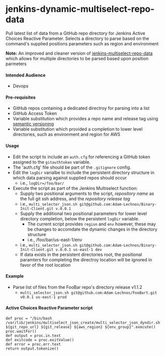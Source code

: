 # jenkins-dynamic-multiselect-repo-data
Pull latest list of data from a GitHub repo directory for Jenkins Active Choices Reactive Parameter. Selects a directory to parse based on the command's supplied positions parameters such as region and environment

**Note:** An improved and cleaner version of [jenkins-multiselect-repo-data](../../../jenkins-multiselect-repo-data) which allows for multiple directories to be parsed based upon position parmeters

#### Intended Audience
* Devops

#### Pre-requisites
* GitHub repos containing a dedicated directroy for parsing into a list
* GitHub Access Token
* Variable substitution which provides a repo name and release tag using [semantic versioning](https://semver.org/)
* Variable substitution which provided a completion to lower level directories, such as environment and region for AWS

#### Usage
* Edit the script to include an `auth.cfg` for referencing a GitHub token assigned to the `gitauthtoken` variable. 
* The 'auth.cfg' file should be part of the `.gitignore` config.
* Edit the `logDir` varialbe to include the persistent directory structure in which data parsing against supplied repos should occur
  * i.e., `logDir=/foo/bar/`
* Execute the script as part of the Jenkins Multiselect function:
  * Supply two positional arguments to the script, *repository name* as the full git ssh address, and the *repository release tag*
  * i.e., `multi_selector_json.sh git@github.com:Adam-Lechnos/Binary-Init-Client.git v.0.0.1`
  * Supply the additional two positional parameters for lower level directory completion, below the persistent `logDir` variable.
    * The current script provides `region` and `env` however, these may be changes to accomdate the dynamic changes in the directory structure
    * i.e., /foo/bar/us-east-1/env
  * i.e., `multi_selector_json.sh git@github.com:Adam-Lechnos/Binary-Init-Client.git v.0.0.1 us-east-1 dev`
  * If data exists in the persistent directories root, the positional paramters for completing the directroy location will be ignored in favor of the root location  

#### Example
* Parse list of files from the FooBar repo's directory release v1.1.2
  * `multi_selector_json.sh git@github.com:Adam-Lechnos/FooBart.git v0.0.1 us-east-1 prod`

#### Active Choices Reactive Parameter script
```
def proc = "/bin/bash /var/lib/jenkins/multiselect_json_create/multi_selector_json_dyndir.sh ${git_repo_url} ${git_release} ${aws_region} ${env_group}".execute()
proc.waitFor()
def output = proc.in.text
def exitcode = proc.exitValue()
def error = proc.err.text
return output.tokenize()
```
